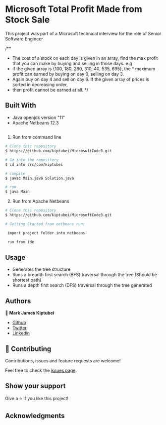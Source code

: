 # Microsoft Total Profit Made from Stock Sale

This project was part of a Microsoft technical interview for the role of Senior Software Engineer

/**
 *  The cost of a stock on each day is given in an array, find the max profit that you can make by buying and selling in those days. e.g 
 * if the given array is {100, 180, 260, 310, 40, 535, 695}, the *  maximum profit can earned by buying on day 0, selling on day 3.
 *  Again buy on day 4 and sell on day 6. If the given array of prices is sorted in decreasing order,
 * then profit cannot be earned at all.
*/


## Built With

- Java openjdk version "11"
- Apache Netbeans 12.3

## 	

1. Run from command line

```bash
# Clone this repository
$ https://github.com/kiptubei/MicrosoftCode3.git

# Go into the repository
$ cd into src/com/kiptubei

# compile
$ javac Main.java Solution.java

# run
$ java Main
```

2. Run from Apache Netbeans

```bash
# Clone this repository
$ https://github.com/kiptubei/MicrosoftCode3.git

# Getting Started from netbeans run:

 import project folder into netbeans

 run from ide
```

## Usage

- Generates the tree structure
- Runs a breadth first search (BFS) traversal through the tree (Should be shortest path)
- Runs a depth first search (DFS) traversal through the tree generated

## Authors

👤 **Mark James Kiptubei**

- [Github](https://github.com/kiptubei)
- [Twitter](https://twitter.com/mjabei)
- [Linkedin](https://www.linkedin.com/in/kiptubei/)

## 🤝 Contributing

Contributions, issues and feature requests are welcome!

Feel free to check the <a href="https://github.com/kiptubei/MicrosoftCode3/issues" target="_blank">issues page</a>.

## Show your support

Give a ⭐️ if you like this project!

## Acknowledgments

